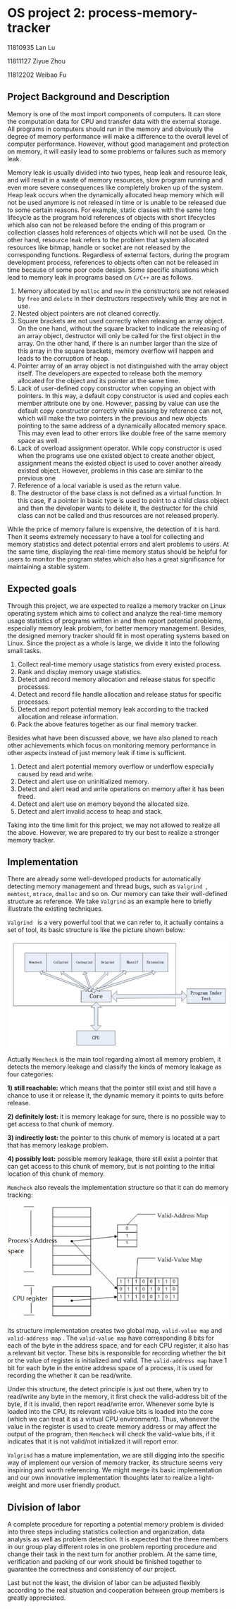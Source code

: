 # OS project 2: process-memory-tracker

11810935 Lan Lu

11811127 Ziyue Zhou

11812202 Weibao Fu

## Project Background and Description

Memory is one of the most import components of computers. It can store the computation data for CPU and transfer data with the external storage. All programs in computers should run in the memory and obviously the degree of memory performance will make a difference to the overall level of computer performance. However, without good management and protection on memory, it will easily lead to some problems or failures such as memory leak.

Memory leak is usually divided into two types, heap leak and resource leak, and will result in a waste of memory resources, slow program running  and even more severe consequences like completely broken up of the system. Heap leak occurs when the dynamically allocated heap memory which will not be used anymore is not released in time or is unable to be released due to some certain reasons. For example, static classes with the same long lifecycle as the program hold references of objects with short lifecycles which also can not be released before the ending of this program or collection classes hold references of objects which will not be used. On the other hand, resource leak refers to the problem that system allocated resources like bitmap, handle or socket are not released by the corresponding functions. Regardless of external factors, during the program development process, references to objects often can not be released in time because of some poor code design. Some specific situations which lead to memory leak in programs based on `C/C++` are as follows. 

1. Memory allocated by `malloc` and `new` in the constructors are not released by `free` and `delete` in their destructors respectively while they are not in use.
2. Nested object pointers are not cleaned correctly.
3.  Square brackets are not used correctly when releasing an array object. On the one hand, without the square bracket to indicate the releasing of an array object, destructor will only be called for the first object in the array. On the other hand, if there is an number larger than the size of this array in the square brackets, memory overflow will happen and leads to the corruption of heap.
4. Pointer array of an array object is not distinguished with the array object itself. The developers are expected to release both the memory allocated for the object and its pointer at the same time.
5. Lack of user-defined copy constructor when copying an object with pointers. In this way, a default copy constructor is used and copies each member attribute one by one. However, passing by value can use the default copy constructor correctly while passing by reference can not,  which will make the two pointers in the previous and new objects pointing to the same address of a dynamically allocated memory space. This may even lead to other errors like double free of the same memory space as well.
6. Lack of overload assignment operator. While copy constructor is used when the programs use one existed object to create another object, assignment means the existed object is used to cover another already existed object. However, problems in this case are similar to the previous one 
7. Reference of a local variable is used as the return value.
8. The destructor of the base class is not defined as a virtual function. In this case, if a pointer in basic type is used to point to a child class object and then the developer wants to delete it, the destructor for the child class can not be called and thus resources are not released properly.

While the price of memory  failure is expensive, the detection of it is hard. Then it seems extremely necessary to have a tool for collecting and memory statistics and detect potential errors and alert problems to users. At the same time, displaying the real-time memory status should be helpful for users to monitor the program states which also has a great significance for maintaining a stable system.

## Expected goals

Through this project, we are expected to realize a memory tracker on Linux operating system which aims to collect and analyze the real-time memory usage statistics of programs written in and then report potential problems, especially  memory leak problem, for better memory management. Besides, the designed memory tracker should fit in most operating systems based on Linux. Since the project as a whole is large, we divide it into the following small tasks.

1.  Collect real-time memory usage statistics from every existed process.
2.  Rank and display memory usage statistics.
3.  Detect and record memory allocation  and release status for specific processes.
4.  Detect and record file handle allocation  and release status for specific processes.
5.  Detect and report potential memory leak according to the tracked allocation and release information.
6. Pack the above features together as our final memory tracker.

Besides what have been discussed above, we have also planed to reach other achievements which focus on monitoring memory performance in other aspects instead of just memory leak if time is sufficient.

1. Detect and alert potential memory overflow or underflow especially caused by read and write.
2. Detect and alert use on uninitialized memory.
3. Detect and alert read and write operations on memory after it has been freed.
4. Detect and alert use on memory beyond the allocated size.
5. Detect and alert invalid access to heap and stack.

Taking into the time limit for this project, we may not allowed to realize all the above. However, we are prepared to try our best to realize a stronger memory tracker.

## Implementation

There are already some well-developed products for automatically detecting memory management and thread bugs, such as `Valgrind `, `memtest`, `mtrace`, `dmalloc` and so on. Our memory can take their well-defined structure as reference. We take `Valgrind` as an example here to briefly illustrate the existing techniques.

`Valgrind ` is a very powerful tool that we can refer to, it actually contains a set of tool, its basic structure is like the picture shown below:

![1619696458(1)](README.assets/1619696458(1).png)

Actually `Memcheck` is the main tool regarding almost all memory problem, it detects the memory leakage and classify the kinds of memory leakage as  four categories:

**1) still reachable:** which means that the pointer still exist and still have a chance to use it or release it, the dynamic memory it points to quits before release.

**2) definitely lost:** it is memory leakage for sure, there is no possible way to get access to that chunk of memory.

**3) indirectly lost:** the pointer to this chunk of memory is located at a part that has memory leakage problem.

**4) possibly lost:** possible memory leakage, there still exist a pointer that can get access to this chunk of memory, but is not pointing to the initial location of this chunk of memory.

`Memcheck` also reveals the implementation structure so that it can do memory tracking:

![1619697481(1)](README.assets/1619697481(1).png)

Its structure implementation creates two global map, `valid-value map` and `valid-address map`  . The `valid-value map`  have corresponding 8 bits for each of the byte in the address space, and for each CPU register, it also has a relevant bit vector. These bits is responsible for recording whether the bit or the value of register is initialized and valid. The `valid-address map`  have 1 bit for each byte in the entire address space of a process, it is used for recording the whether it can be read/write.

Under this structure, the detect principle is just out there, when try to read/write any byte in the memory, it first check the valid-address bit of the byte, if it is invalid, then report read/write error. Whenever some byte is loaded into the CPU, its relevant valid-value bits is loaded into the core (which we can treat it as a virtual CPU environment). Thus, whenever the value in the register is used to create memory address or may affect the output of the program, then `Memcheck` will check the valid-value bits, if it indicates that it is not valid/not initialized it will report error.

`Valgrind` has a mature implementation, we are still digging into the specific way of implement our version of memory tracker, its structure seems very inspiring and worth referencing. We might merge its basic implementation and our own innovative implementation thoughts later to realize a light-weight and more user friendly product.

## Division of labor

A complete procedure for reporting a potential memory problem is divided into three steps including statistics collection and organization, data analysis as well as problem detection.  It is expected that the three members in our group play different roles in one problem reporting procedure and change their task in the next turn for another problem. At the same time, verification and packing of our work should be finished together to guarantee the correctness and consistency of our project.

Last but not the least, the division of labor can be adjusted flexibly according to the real situation and cooperation between group members is greatly appreciated.
